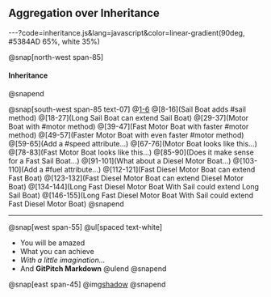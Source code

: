 ## Aggregation over Inheritance

---?code=inheritance.js&lang=javascript&color=linear-gradient(90deg, #5384AD 65%, white 35%)

@snap[north-west span-85]
#### Inheritance
@snapend

@snap[south-west span-85 text-07]
@[1-6](Boat)
@[8-16](Sail Boat adds #sail method)
@[18-27](Long Sail Boat can extend Sail Boat)
@[29-37](Motor Boat with #motor method)
@[39-47](Fast Motor Boat with faster #motor method)
@[49-57](Faster Motor Boat with even faster #motor method)
@[59-65](Add a #speed attribute...)
@[67-76](Motor Boat looks like this...)
@[78-83](Fast Motor Boat looks like this...)
@[85-90](Does it make sense for a Fast Sail Boat...)
@[91-101](What about a Diesel Motor Boat...)
@[103-110](Add a #fuel attribute...)
@[112-121](Fast Diesel Motor Boat can extend Fast Boat)
@[123-132](Fast Diesel Motor Boat can extend Diesel Motor Boat)
@[134-144](Long Fast Diesel Motor Boat With Sail could extend Long Sail Boat)
@[146-155](Long Fast Diesel Motor Boat With Sail could extend Fast Diesel Motor Boat)
@snapend


---


@snap[west span-55]
@ul[spaced text-white]
- You will be amazed
- What you can achieve
- *With a little imagination...*
- And **GitPitch Markdown**
@ulend
@snapend

@snap[east span-45]
@img[shadow](assets/img/conference.png)
@snapend
